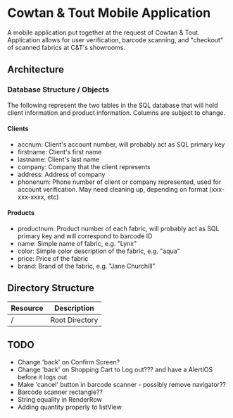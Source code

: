 # Cowtan & Tout Mobile Application

A mobile application put together at the request of Cowtan & Tout. Application allows for user verification, barcode scanning, and "checkout" of scanned fabrics at C&T's showrooms. 

## Architecture

### Database Structure / Objects

The following represent the two tables in the SQL database that will hold client information and product information. Columns are subject to change.

#### Clients

- accnum: Client's account number, will probably act as SQL primary key
- firstname: Client's first name
- lastname: Client's last name
- company: Company that the client represents
- address: Address of company
- phonenum: Phone number of client or company represented, used for account verification. May need cleaning up, depending on format (xxx-xxx-xxxx, etc)

#### Products

- productnum: Product number of each fabric, will probably act as SQL primary key and will correspond to barcode ID
- name: Simple name of fabric, e.g. "Lynx"
- color: Simple color description of the fabric, e.g. "aqua"
- price: Price of the fabric
- brand: Brand of the fabric, e.g. "Jane Churchill"

## Directory Structure

|Resource     | Description   |
|-------------|---------------|
| /           | Root Directory |


## TODO
- Change 'back' on Confirm Screen?
- Change 'back' on Shopping Cart to Log out??? and have a AlertIOS before it logs out
- Make 'cancel' button in barcode scanner - possibly remove navigator??
- Barcode scanner rectangle??
- String equality in RenderRow
- Adding quantity properly to listView
